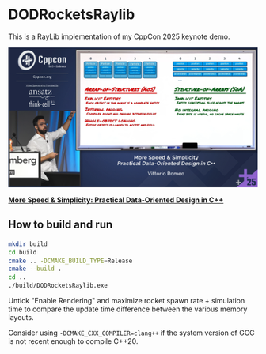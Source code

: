 # DODRocketsRaylib

This is a RayLib implementation of my CppCon 2025 keynote demo.

[<img src="keynote.png">](https://www.youtube.com/watch?v=SzjJfKHygaQ)

[**More Speed & Simplicity: Practical Data-Oriented Design in C++**](https://www.youtube.com/watch?v=SzjJfKHygaQ)

## How to build and run

```bash
mkdir build
cd build
cmake .. -DCMAKE_BUILD_TYPE=Release
cmake --build .
cd ..
./build/DODRocketsRaylib.exe
```

Untick "Enable Rendering" and maximize rocket spawn rate + simulation time to compare the update time difference between the various memory layouts.

Consider using `-DCMAKE_CXX_COMPILER=clang++` if the system version of GCC is not recent enough to compile C++20.
